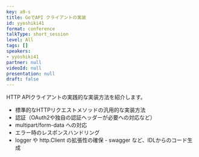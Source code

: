 ```yaml
---
key: a9-s
title: GoでAPI クライアントの実装
id: yyoshiki41
format: conference
talkType: short_session
level: All
tags: []
speakers:
- yyoshiki41
partner: null
videoId: null
presentation: null
draft: false
---
```

HTTP APIクライアントの実践的な実装方法を紹介します。

- 標準的なHTTPリクエストメソッドの汎用的な実装方法
- 認証（OAuth2や独自の認証ヘッダーが必要への対応など）
- multipart/form-data への対応
- エラー時のレスポンスハンドリング
- logger や http.Client の拡張性の確保 - swagger など、IDLからのコード生成